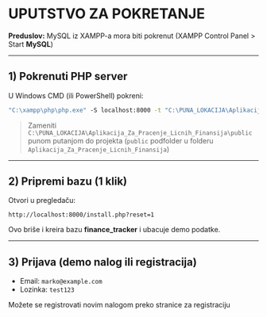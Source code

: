 # UPUTSTVO ZA POKRETANJE

**Preduslov:** MySQL iz XAMPP-a mora biti pokrenut
(XAMPP Control Panel > Start **MySQL**)

---

## 1) Pokrenuti PHP server

U Windows CMD (ili PowerShell) pokreni:

```bat
"C:\xampp\php\php.exe" -S localhost:8000 -t "C:\PUNA_LOKACIJA\Aplikacija_Za_Pracenje_Licnih_Finansija\public"
```

> Zameniti `C:\PUNA_LOKACIJA\Aplikacija_Za_Pracenje_Licnih_Finansija\public` punom putanjom do projekta (`public` podfolder u folderu `Aplikacija_Za_Pracenje_Licnih_Finansija`)

---

## 2) Pripremi bazu (1 klik)

Otvori u pregledaču:

```
http://localhost:8000/install.php?reset=1
```

Ovo briše i kreira bazu **finance\_tracker** i ubacuje demo podatke.

---

## 3) Prijava (demo nalog ili registracija)

* Email: `marko@example.com`
* Lozinka: `test123`


Možete se registrovati novim nalogom preko stranice za registraciju
